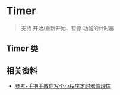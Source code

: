 # Timer 

> 支持 开始/重新开始、暂停 功能的计时器

## Timer 类

## 相关资料

+ [参考-手把手教你写个小程序定时器管理库](https://mp.weixin.qq.com/s/Xp_qEBWDWJyXxV3LGvo29g)